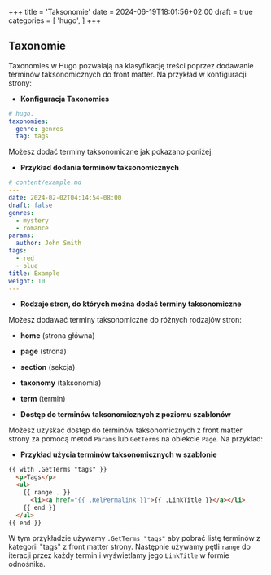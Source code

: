 +++
title = 'Taksonomie'
date = 2024-06-19T18:01:56+02:00
draft = true
categories = [
   'hugo',
]
+++


## Taxonomie

Taxonomies w Hugo pozwalają na klasyfikację treści poprzez dodawanie terminów taksonomicznych do front matter. Na przykład w konfiguracji strony:

- **Konfiguracja Taxonomies**

```yaml
# hugo.
taxonomies:
  genre: genres
  tag: tags
```

Możesz dodać terminy taksonomiczne jak pokazano poniżej:

- **Przykład dodania terminów taksonomicznych**

```yaml
# content/example.md
---
date: 2024-02-02T04:14:54-08:00
draft: false
genres:
  - mystery
  - romance
params:
  author: John Smith
tags:
  - red
  - blue
title: Example
weight: 10
---
```

- **Rodzaje stron, do których można dodać terminy taksonomiczne**

Możesz dodawać terminy taksonomiczne do różnych rodzajów stron:

- **home** (strona główna)
- **page** (strona)
- **section** (sekcja)
- **taxonomy** (taksonomia)
- **term** (termin)

- **Dostęp do terminów taksonomicznych z poziomu szablonów**

Możesz uzyskać dostęp do terminów taksonomicznych z front matter strony za pomocą metod `Params` lub `GetTerms` na obiekcie `Page`. Na przykład:

- **Przykład użycia terminów taksonomicznych w szablonie**

```html
{{ with .GetTerms "tags" }}
  <p>Tags</p>
  <ul>
    {{ range . }}
      <li><a href="{{ .RelPermalink }}">{{ .LinkTitle }}</a></li>
    {{ end }}
  </ul>
{{ end }}
```

W tym przykładzie używamy `.GetTerms "tags"` aby pobrać listę terminów z kategorii "tags" z front matter strony. Następnie używamy pętli `range` do iteracji przez każdy termin i wyświetlamy jego `LinkTitle` w formie odnośnika.
